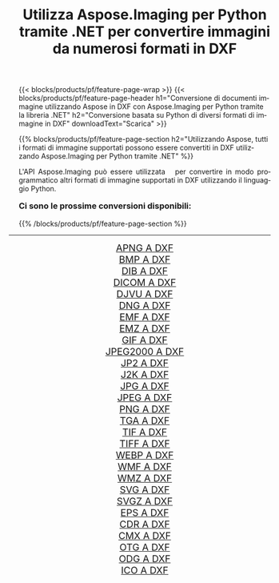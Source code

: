 ﻿---
title: Utilizza Aspose.Imaging per Python tramite .NET per convertire immagini da numerosi formati in DXF 
weight: 3920
url: /it/python-net/conversion/to/dxf/ 
lang: it
langdirlevel: 2
locales: zh-hans,ja,it,ru,de,es,fr,nl,id,lt,pl,pt,vi,tr,ko,zh-hant,ar,hi,th,sv,cs,uk,he
description: Puoi utilizzare Aspose.Imaging per Python tramite la libreria .NET per convertire da una varietà di formati in DXF
---

{{< blocks/products/pf/feature-page-wrap >}}
{{< blocks/products/pf/feature-page-header h1="Conversione di documenti immagine utilizzando Aspose in DXF con Aspose.Imaging per Python tramite la libreria .NET" h2="Conversione basata su Python di diversi formati di immagine in DXF" downloadText="Scarica" >}}


{{% blocks/products/pf/feature-page-section  h2="Utilizzando Aspose, tutti i formati di immagine supportati possono essere convertiti in DXF utilizzando Aspose.Imaging per Python tramite .NET" %}}
<p align=justify>L'API Aspose.Imaging può essere utilizzata   per convertire in modo programmatico altri formati di immagine supportati in DXF utilizzando il linguaggio Python.</p>
<h3 style="margin-top:16px;">
Ci sono le prossime conversioni disponibili:
</h3>
{{% /blocks/products/pf/feature-page-section %}}
<div class="container-fluid productfamilypage bg-gray">
    <div class="convertypes bg-gray agp-content section">
        <div class="container">
		<hr style="margin-left:-20px;"/>
		<div class="row other-converters" style="gap: 10px;font-size: 19px;text-align:center;">
		    <div class='col-md-3 other-converter remove-lp remove-rp'><a href="/imaging/it/python-net/conversion/apng-to-dxf/" style="padding:15px;">APNG A DXF</a></div>
<div class='col-md-3 other-converter remove-lp remove-rp'><a href="/imaging/it/python-net/conversion/bmp-to-dxf/" style="padding:15px;">BMP A DXF</a></div>
<div class='col-md-3 other-converter remove-lp remove-rp'><a href="/imaging/it/python-net/conversion/dib-to-dxf/" style="padding:15px;">DIB A DXF</a></div>
<div class='col-md-3 other-converter remove-lp remove-rp'><a href="/imaging/it/python-net/conversion/dicom-to-dxf/" style="padding:15px;">DICOM A DXF</a></div>
<div class='col-md-3 other-converter remove-lp remove-rp'><a href="/imaging/it/python-net/conversion/djvu-to-dxf/" style="padding:15px;">DJVU A DXF</a></div>
<div class='col-md-3 other-converter remove-lp remove-rp'><a href="/imaging/it/python-net/conversion/dng-to-dxf/" style="padding:15px;">DNG A DXF</a></div>
<div class='col-md-3 other-converter remove-lp remove-rp'><a href="/imaging/it/python-net/conversion/emf-to-dxf/" style="padding:15px;">EMF A DXF</a></div>
<div class='col-md-3 other-converter remove-lp remove-rp'><a href="/imaging/it/python-net/conversion/emz-to-dxf/" style="padding:15px;">EMZ A DXF</a></div>
<div class='col-md-3 other-converter remove-lp remove-rp'><a href="/imaging/it/python-net/conversion/gif-to-dxf/" style="padding:15px;">GIF A DXF</a></div>
<div class='col-md-3 other-converter remove-lp remove-rp'><a href="/imaging/it/python-net/conversion/jpeg2000-to-dxf/" style="padding:15px;">JPEG2000 A DXF</a></div>
<div class='col-md-3 other-converter remove-lp remove-rp'><a href="/imaging/it/python-net/conversion/jp2-to-dxf/" style="padding:15px;">JP2 A DXF</a></div>
<div class='col-md-3 other-converter remove-lp remove-rp'><a href="/imaging/it/python-net/conversion/j2k-to-dxf/" style="padding:15px;">J2K A DXF</a></div>
<div class='col-md-3 other-converter remove-lp remove-rp'><a href="/imaging/it/python-net/conversion/jpg-to-dxf/" style="padding:15px;">JPG A DXF</a></div>
<div class='col-md-3 other-converter remove-lp remove-rp'><a href="/imaging/it/python-net/conversion/jpeg-to-dxf/" style="padding:15px;">JPEG A DXF</a></div>
<div class='col-md-3 other-converter remove-lp remove-rp'><a href="/imaging/it/python-net/conversion/png-to-dxf/" style="padding:15px;">PNG A DXF</a></div>
<div class='col-md-3 other-converter remove-lp remove-rp'><a href="/imaging/it/python-net/conversion/tga-to-dxf/" style="padding:15px;">TGA A DXF</a></div>
<div class='col-md-3 other-converter remove-lp remove-rp'><a href="/imaging/it/python-net/conversion/tif-to-dxf/" style="padding:15px;">TIF A DXF</a></div>
<div class='col-md-3 other-converter remove-lp remove-rp'><a href="/imaging/it/python-net/conversion/tiff-to-dxf/" style="padding:15px;">TIFF A DXF</a></div>
<div class='col-md-3 other-converter remove-lp remove-rp'><a href="/imaging/it/python-net/conversion/webp-to-dxf/" style="padding:15px;">WEBP A DXF</a></div>
<div class='col-md-3 other-converter remove-lp remove-rp'><a href="/imaging/it/python-net/conversion/wmf-to-dxf/" style="padding:15px;">WMF A DXF</a></div>
<div class='col-md-3 other-converter remove-lp remove-rp'><a href="/imaging/it/python-net/conversion/wmz-to-dxf/" style="padding:15px;">WMZ A DXF</a></div>
<div class='col-md-3 other-converter remove-lp remove-rp'><a href="/imaging/it/python-net/conversion/svg-to-dxf/" style="padding:15px;">SVG A DXF</a></div>
<div class='col-md-3 other-converter remove-lp remove-rp'><a href="/imaging/it/python-net/conversion/svgz-to-dxf/" style="padding:15px;">SVGZ A DXF</a></div>
<div class='col-md-3 other-converter remove-lp remove-rp'><a href="/imaging/it/python-net/conversion/eps-to-dxf/" style="padding:15px;">EPS A DXF</a></div>
<div class='col-md-3 other-converter remove-lp remove-rp'><a href="/imaging/it/python-net/conversion/cdr-to-dxf/" style="padding:15px;">CDR A DXF</a></div>
<div class='col-md-3 other-converter remove-lp remove-rp'><a href="/imaging/it/python-net/conversion/cmx-to-dxf/" style="padding:15px;">CMX A DXF</a></div>
<div class='col-md-3 other-converter remove-lp remove-rp'><a href="/imaging/it/python-net/conversion/otg-to-dxf/" style="padding:15px;">OTG A DXF</a></div>
<div class='col-md-3 other-converter remove-lp remove-rp'><a href="/imaging/it/python-net/conversion/odg-to-dxf/" style="padding:15px;">ODG A DXF</a></div>
<div class='col-md-3 other-converter remove-lp remove-rp'><a href="/imaging/it/python-net/conversion/ico-to-dxf/" style="padding:15px;">ICO A DXF</a></div>
                </div>
        </div>
    </div>
</div>
<br/>

